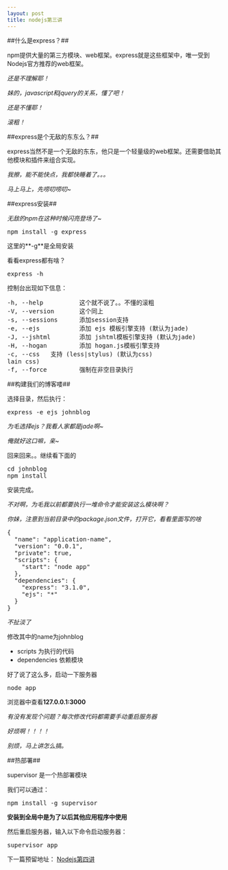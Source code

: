```yaml
---
layout: post
title: nodejs第三讲
---
```


##什么是express？##

npm提供大量的第三方模块、web框架。express就是这些框架中，唯一受到Nodejs官方推荐的web框架。

*还是不理解耶！*

*妹的，javascript和jquery的关系，懂了吧！*

*还是不懂耶！*

*滚粗！*

##express是个无敌的东东么？##

express当然不是一个无敌的东东，他只是一个轻量级的web框架。还需要借助其他模块和插件来组合实现。

*我擦，能不能快点，我都快睡着了。。。*

*马上马上，先唠叨唠叨~*

##express安装##

*无敌的npm在这种时候闪亮登场了~*

<pre>
npm install -g express
</pre>

这里的**-g**是全局安装

看看express都有啥？
<pre>
express -h
</pre>

控制台出现如下信息：

<pre>
-h, --help          这个就不说了。。不懂的滚粗
-V, --version       这个同上
-s, --sessions      添加session支持
-e, --ejs           添加 ejs 模板引擎支持 (默认为jade)
-J, --jshtml        添加 jshtml模板引擎支持 (默认为jade)
-H, --hogan         添加 hogan.js模板引擎支持
-c, --css <engine>  支持 (less|stylus) (默认为css)
lain css)
-f, --force         强制在非空目录执行
</pre>

##构建我们的博客喽##

选择目录，然后执行：

<pre>
express -e ejs johnblog
</pre>

*为毛选择ejs？我看人家都是jade啊~*

*俺就好这口嘛，亲~*

回来回来。。继续看下面的

<pre>
cd johnblog
npm install
</pre>

安装完成。

*不对啊，为毛我以前都要执行一堆命令才能安装这么模块啊？*

*你妹，注意到当前目录中的package.json文件，打开它，看看里面写的啥*

<pre>
{
  "name": "application-name",
  "version": "0.0.1",
  "private": true,
  "scripts": {
    "start": "node app"
  },
  "dependencies": {
    "express": "3.1.0",
    "ejs": "*"
  }
}
</pre>

*不扯淡了*

修改其中的name为johnblog

+ scripts 为执行的代码
+ dependencies 依赖模块

好了说了这么多，启动一下服务器

<pre>
node app
</pre>

浏览器中查看**127.0.0.1:3000**

*有没有发现个问题？每次修改代码都需要手动重启服务器*

*好烦啊！！！！*

*别烦，马上讲怎么搞。*

##热部署##

supervisor 是一个热部署模块

我们可以通过：

<pre>
npm install -g supervisor
</pre>

**安装到全局中是为了以后其他应用程序中使用**

然后重启服务器，输入以下命令启动服务器：

<pre>
supervisor app
</pre>


下一篇预留地址：
[Nodejs第四讲](http://johnqing.github.io/posts/nodejs-04.html)
